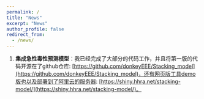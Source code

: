 ```yaml
---
permalink: /
title: "News"
excerpt: "News"
author_profile: false
redirect_from: 
  - /news/
---
```


1. **集成急性毒性预测模型**：我已经完成了大部分的代码工作，并且将第一版的代码开源在了github仓库: [https://github.com/donkeyEEE/Stacking_model](https://github.com/donkeyEEE/Stacking_model)，还有网页版工具demo版也以及部署到了阿里云的服务器: [https://shiny.hhra.net/stacking-model/](https://shiny.hhra.net/stacking-model/)。